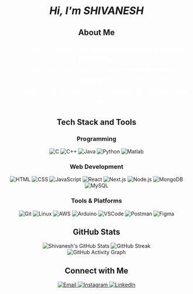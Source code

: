 <h1 align="center"><strong><em>Hi, I'm SHIVANESH</em></strong></h1>

<h2 align="center">About Me</h2>
<div align="center" style="max-width: 800px; margin: 0 auto; font-family: 'Arial', sans-serif;">
  <p style="font-size: 18px; color: #FFFFFF; line-height: 1.6;">
    🌱 Currently diving into <strong>Full Stack Development</strong> and <strong>Cloud Computing</strong>.<br/>
    💡 Passionate about crafting <strong>clean, responsive user interfaces</strong>.<br/>
    🔭 Constantly learning and building cool projects that blend tech and creativity.
  </p>
</div>

<h2 align="center">Tech Stack and Tools</h2>

<div align="center">
  <h3>Programming</h3>
  <div>
    <img src="https://skillicons.dev/icons?i=c" title="C"/>
    <img src="https://skillicons.dev/icons?i=cpp" title="C++"/>
    <img src="https://skillicons.dev/icons?i=java" title="Java"/>
    <img src="https://skillicons.dev/icons?i=python" title="Python"/>
    <img src="https://skillicons.dev/icons?i=matlab" title="Matlab"/>
  </div>

  <h3>Web Development</h3>
  <div>
    <img src="https://skillicons.dev/icons?i=html" title="HTML"/>
    <img src="https://skillicons.dev/icons?i=css" title="CSS"/>
    <img src="https://skillicons.dev/icons?i=js" title="JavaScript"/>
    <img src="https://skillicons.dev/icons?i=react" title="React"/>
    <img src="https://skillicons.dev/icons?i=nextjs" title="Next.js"/>
    <img src="https://skillicons.dev/icons?i=nodejs" title="Node.js"/>
    <img src="https://skillicons.dev/icons?i=mongodb" title="MongoDB"/>
    <img src="https://skillicons.dev/icons?i=mysql" title="MySQL"/>
  </div>

  <h3>Tools & Platforms</h3>
  <div>
    <img src="https://skillicons.dev/icons?i=git" title="Git"/>
    <img src="https://skillicons.dev/icons?i=linux" title="Linux"/>
    <img src="https://skillicons.dev/icons?i=aws" title="AWS"/>
    <img src="https://skillicons.dev/icons?i=arduino" title="Arduino"/>
    <img src="https://skillicons.dev/icons?i=vscode" title="VSCode"/>
    <img src="https://skillicons.dev/icons?i=postman" title="Postman"/>
    <img src="https://skillicons.dev/icons?i=figma" title="Figma"/>
  </div>
</div>

<h2 align="center">GitHub Stats</h2>
<div align="center">
  <img src="https://github-readme-stats.vercel.app/api?username=shivanesh1495&theme=gotham&show_icons=true&hide_border=true&count_private=true" alt="Shivanesh's GitHub Stats" />
  <img src="https://github-readme-streak-stats.herokuapp.com/?user=shivanesh1495&theme=gotham&hide_border=true" alt="GitHub Streak" />
  <br/>
  <img src="https://github-readme-activity-graph.vercel.app/graph?username=shivanesh1495&theme=react-dark" alt="GitHub Activity Graph" />
</div>

<h2 align="center">Connect with Me</h2>
<div align="center">
  <a href="mailto:mcshivanesh777@gmail.com" target="_blank">
    <img src="https://skillicons.dev/icons?i=gmail" title="Email" />
  </a>
  <a href="https://instagram.com/shivanesh_1495" target="_blank">
    <img src="https://skillicons.dev/icons?i=instagram" title="Instagram" />
  </a>
  <a href="https://www.linkedin.com/in/shivanesh-m-c-9aa8a12a3" target="_blank">
    <img src="https://skillicons.dev/icons?i=linkedin" title="LinkedIn" />
  </a>
</div>
